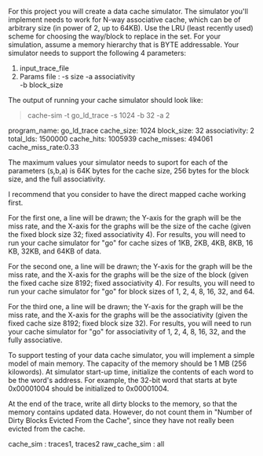 For this project you will create a data cache simulator. The simulator you'll implement needs to work for N-way associative cache, which can be of arbitrary size (in power of 2, up to 64KB). Use the LRU (least recently used) scheme for choosing the way/block to replace in the set. For your simulation, assume a memory hierarchy that is BYTE addressable. Your simulator needs to support the following 4 parameters:

1) input_trace_file 
2) Params file : 
        -s size
        -a associativity    
        -b block_size 

The output of running your cache simulator should look like:

>cache-sim -t go_ld_trace -s 1024 -b 32 -a 2

program_name: go_ld_trace
cache_size: 1024
block_size: 32
associativity: 2
total_lds: 1500000
cache_hits: 1005939
cache_misses: 494061
cache_miss_rate:0.33

The maximum values your simulator needs to suport for each of the parameters (s,b,a) is 64K bytes for the cache size, 256 bytes for the block size, and the full associativity. 

 I recommend that you consider to have the direct mapped cache working first. 

  For the first one, a line will be drawn; the Y-axis for the graph will be the miss rate, and the X-axis for the graphs will be the size of the cache (given the fixed block size 32; fixed associativity 4). For results, you will need to run your cache simulator for "go" for cache sizes of 1KB, 2KB, 4KB, 8KB, 16 KB, 32KB, and 64KB of data.

For the second one, a line will be drawn; the Y-axis for the graph will be the miss rate, and the X-axis for the graphs will be the size of the block (given the fixed cache size 8192; fixed associativity 4). For results, you will need to run your cache simulator for "go" for block sizes of 1, 2, 4, 8, 16, 32, and 64.

For the third one, a line will be drawn; the Y-axis for the graph will be the miss rate, and the X-axis for the graphs will be the associativity (given the fixed cache size 8192; fixed block size 32). For results, you will need to run your cache simulator for "go" for associativity of 1, 2, 4, 8, 16, 32, and the fully associative. 


To support testing of your data cache simulator, you will implement a simple model of main memory. The capacity of the memory should be 1 MB (256 kilowords). At simulator start-up time, initialize the contents of each word to be the word's address. For example, the 32-bit word that starts at byte 0x00001004 should be initialized to 0x00001004. 

At the end of the trace, write all dirty blocks to the memory, so that the memory contains updated data. However, do not count them in "Number of Dirty Blocks Evicted From the Cache", since they have not really been evicted from the cache.

cache_sim : traces1, traces2
raw_cache_sim : all